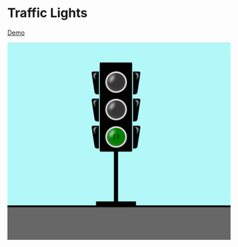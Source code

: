 # Traffic Lights
[Demo](https://traffic-lights-test.netlify.app)

![Image alt](https://github.com/wukapHo/traffic-lights/raw/main/Screenshot_2.png)
